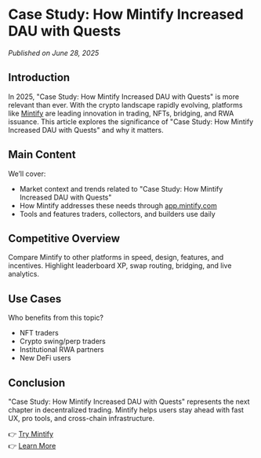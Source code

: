 # Case Study: How Mintify Increased DAU with Quests

*Published on June 28, 2025*

## Introduction

In 2025, "Case Study: How Mintify Increased DAU with Quests" is more relevant than ever. With the crypto landscape rapidly evolving, platforms like [Mintify](https://mintify.com) are leading innovation in trading, NFTs, bridging, and RWA issuance. This article explores the significance of "Case Study: How Mintify Increased DAU with Quests" and why it matters.

## Main Content

We’ll cover:
- Market context and trends related to "Case Study: How Mintify Increased DAU with Quests"
- How Mintify addresses these needs through [app.mintify.com](https://app.mintify.com)
- Tools and features traders, collectors, and builders use daily

## Competitive Overview

Compare Mintify to other platforms in speed, design, features, and incentives. Highlight leaderboard XP, swap routing, bridging, and live analytics.

## Use Cases

Who benefits from this topic?
- NFT traders
- Crypto swing/perp traders
- Institutional RWA partners
- New DeFi users

## Conclusion

"Case Study: How Mintify Increased DAU with Quests" represents the next chapter in decentralized trading. Mintify helps users stay ahead with fast UX, pro tools, and cross-chain infrastructure.

👉 [Try Mintify](https://app.mintify.com)  
👉 [Learn More](https://mintify.com)